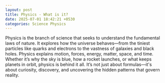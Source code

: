 ```yaml
---
layout: post
title: Physics - What is it? 
date: 2025-07-01 18:42:21 +0530
categories: Science Physics
---
```

Physics is the branch of science that seeks to understand the fundamental laws of nature. It explores how the universe behaves—from the tiniest particles like quarks and electrons to the vastness of galaxies and black holes. Physics explains motion, forces, energy, matter, space, and time. Whether it’s why the sky is blue, how a rocket launches, or what keeps planets in orbit, physics is behind it all. It’s not just about formulas—it's about curiosity, discovery, and uncovering the hidden patterns that govern reality.
